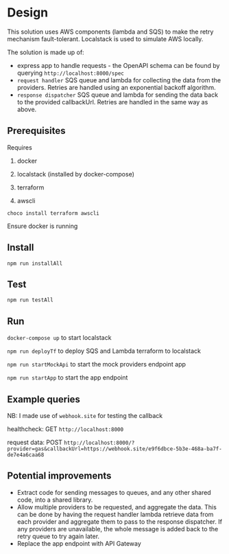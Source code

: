 # Design

This solution uses AWS components (lambda and SQS) to make the retry mechanism fault-tolerant. Localstack is used to simulate AWS locally.

The solution is made up of:

- express app to handle requests - the OpenAPI schema can be found by querying `http://localhost:8000/spec`
- `request handler` SQS queue and lambda for collecting the data from the providers. Retries are handled using an exponential backoff algorithm.
- `response dispatcher` SQS queue and lambda for sending the data back to the provided callbackUrl. Retries are handled in the same way as above.

## Prerequisites

Requires

1. docker

2. localstack (installed by docker-compose)

3. terraform

4. awscli

`choco install terraform awscli`

Ensure docker is running

## Install

`npm run installAll`

## Test

`npm run testAll`

## Run

`docker-compose up` to start localstack

`npm run deployTf` to deploy SQS and Lambda terraform to localstack

`npm run startMockApi` to start the mock providers endpoint app

`npm run startApp` to start the app endpoint

## Example queries

NB: I made use of `webhook.site` for testing the callback

healthcheck: GET `http://localhost:8000`

request data: POST `http://localhost:8000/?provider=gas&callbackUrl=https://webhook.site/e9f6dbce-5b3e-468a-ba7f-de7e4a6caa68`

## Potential improvements

- Extract code for sending messages to queues, and any other shared code, into a shared library.
- Allow multiple providers to be requested, and aggregate the data. This can be done by having the request handler lambda retrieve data from each provider and aggregate them to pass to the response dispatcher. If any providers are unavailable, the whole message is added back to the retry queue to try again later.
- Replace the app endpoint with API Gateway
